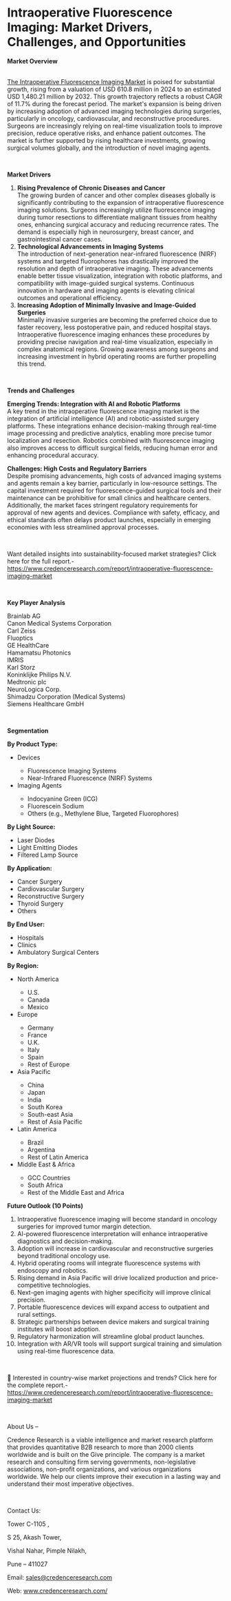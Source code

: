 # Intraoperative Fluorescence Imaging: Market Drivers, Challenges, and Opportunities


<p><strong>Market Overview</strong></p>
<p><br /> <a href="https://www.credenceresearch.com/report/intraoperative-fluorescence-imaging-market">The Intraoperative Fluorescence Imaging Market</a> is poised for substantial growth, rising from a valuation of USD 610.8 million in 2024 to an estimated USD 1,480.21 million by 2032. This growth trajectory reflects a robust CAGR of 11.7% during the forecast period. The market's expansion is being driven by increasing adoption of advanced imaging technologies during surgeries, particularly in oncology, cardiovascular, and reconstructive procedures. Surgeons are increasingly relying on real-time visualization tools to improve precision, reduce operative risks, and enhance patient outcomes. The market is further supported by rising healthcare investments, growing surgical volumes globally, and the introduction of novel imaging agents.</p>
<p><strong>&nbsp;</strong></p>
<p><strong>Market Drivers </strong></p>
<ol>
<li><strong> Rising Prevalence of Chronic Diseases and Cancer</strong><br /> The growing burden of cancer and other complex diseases globally is significantly contributing to the expansion of intraoperative fluorescence imaging solutions. Surgeons increasingly utilize fluorescence imaging during tumor resections to differentiate malignant tissues from healthy ones, enhancing surgical accuracy and reducing recurrence rates. The demand is especially high in neurosurgery, breast cancer, and gastrointestinal cancer cases.</li>
<li><strong> Technological Advancements in Imaging Systems</strong><br /> The introduction of next-generation near-infrared fluorescence (NIRF) systems and targeted fluorophores has drastically improved the resolution and depth of intraoperative imaging. These advancements enable better tissue visualization, integration with robotic platforms, and compatibility with image-guided surgical systems. Continuous innovation in hardware and imaging agents is elevating clinical outcomes and operational efficiency.</li>
<li><strong> Increasing Adoption of Minimally Invasive and Image-Guided Surgeries</strong><br /> Minimally invasive surgeries are becoming the preferred choice due to faster recovery, less postoperative pain, and reduced hospital stays. Intraoperative fluorescence imaging enhances these procedures by providing precise navigation and real-time visualization, especially in complex anatomical regions. Growing awareness among surgeons and increasing investment in hybrid operating rooms are further propelling this trend.</li>
</ol>
<p><strong>&nbsp;</strong></p>
<p><strong>Trends and Challenges </strong></p>
<p><strong>Emerging Trends: Integration with AI and Robotic Platforms</strong><br /> A key trend in the intraoperative fluorescence imaging market is the integration of artificial intelligence (AI) and robotic-assisted surgery platforms. These integrations enhance decision-making through real-time image processing and predictive analytics, enabling more precise tumor localization and resection. Robotics combined with fluorescence imaging also improves access to difficult surgical fields, reducing human error and enhancing procedural accuracy.</p>
<p><strong>Challenges: High Costs and Regulatory Barriers</strong><br /> Despite promising advancements, high costs of advanced imaging systems and agents remain a key barrier, particularly in low-resource settings. The capital investment required for fluorescence-guided surgical tools and their maintenance can be prohibitive for small clinics and healthcare centers. Additionally, the market faces stringent regulatory requirements for approval of new agents and devices. Compliance with safety, efficacy, and ethical standards often delays product launches, especially in emerging economies with less streamlined approval processes.</p>
<p>&nbsp;</p>
<p>Want detailed insights into sustainability-focused market strategies? Click here for the full report.- <a href="https://www.credenceresearch.com/report/intraoperative-fluorescence-imaging-market">https://www.credenceresearch.com/report/intraoperative-fluorescence-imaging-market</a></p>
<p>&nbsp;</p>
<p><strong>Key Player Analysis</strong></p>
<p>Brainlab AG<br /> Canon Medical Systems Corporation<br /> Carl Zeiss<br /> Fluoptics<br /> GE HealthCare<br /> Hamamatsu Photonics<br /> IMRIS<br /> Karl Storz<br /> Koninklijke Philips N.V.<br /> Medtronic plc<br /> NeuroLogica Corp.<br /> Shimadzu Corporation (Medical Systems)<br /> Siemens Healthcare GmbH</p>
<p>&nbsp;</p>
<p><strong>Segmentation</strong></p>
<p><strong>By Product Type:</strong></p>
<ul>
<li>Devices</li>
<ul>
<li>Fluorescence Imaging Systems</li>
<li>Near-Infrared Fluorescence (NIRF) Systems</li>
</ul>
<li>Imaging Agents</li>
<ul>
<li>Indocyanine Green (ICG)</li>
<li>Fluorescein Sodium</li>
<li>Others (e.g., Methylene Blue, Targeted Fluorophores)</li>
</ul>
</ul>
<p><strong>By Light Source:</strong></p>
<ul>
<li>Laser Diodes</li>
<li>Light Emitting Diodes</li>
<li>Filtered Lamp Source</li>
</ul>
<p><strong>By Application:</strong></p>
<ul>
<li>Cancer Surgery</li>
<li>Cardiovascular Surgery</li>
<li>Reconstructive Surgery</li>
<li>Thyroid Surgery</li>
<li>Others</li>
</ul>
<p><strong>By End User:</strong></p>
<ul>
<li>Hospitals</li>
<li>Clinics</li>
<li>Ambulatory Surgical Centers</li>
</ul>
<p><strong>By Region:</strong></p>
<ul>
<li>North America</li>
<ul>
<li>U.S.</li>
<li>Canada</li>
<li>Mexico</li>
</ul>
<li>Europe</li>
<ul>
<li>Germany</li>
<li>France</li>
<li>U.K.</li>
<li>Italy</li>
<li>Spain</li>
<li>Rest of Europe</li>
</ul>
<li>Asia Pacific</li>
<ul>
<li>China</li>
<li>Japan</li>
<li>India</li>
<li>South Korea</li>
<li>South-east Asia</li>
<li>Rest of Asia Pacific</li>
</ul>
<li>Latin America</li>
<ul>
<li>Brazil</li>
<li>Argentina</li>
<li>Rest of Latin America</li>
</ul>
<li>Middle East &amp; Africa</li>
<ul>
<li>GCC Countries</li>
<li>South Africa</li>
<li>Rest of the Middle East and Africa</li>
</ul>
</ul>
<p><strong>Future Outlook (10 Points)</strong></p>
<ol>
<li>Intraoperative fluorescence imaging will become standard in oncology surgeries for improved tumor margin detection.</li>
<li>AI-powered fluorescence interpretation will enhance intraoperative diagnostics and decision-making.</li>
<li>Adoption will increase in cardiovascular and reconstructive surgeries beyond traditional oncology use.</li>
<li>Hybrid operating rooms will integrate fluorescence systems with endoscopy and robotics.</li>
<li>Rising demand in Asia Pacific will drive localized production and price-competitive technologies.</li>
<li>Next-gen imaging agents with higher specificity will improve clinical precision.</li>
<li>Portable fluorescence devices will expand access to outpatient and rural settings.</li>
<li>Strategic partnerships between device makers and surgical training institutes will boost adoption.</li>
<li>Regulatory harmonization will streamline global product launches.</li>
<li>Integration with AR/VR tools will support surgical training and simulation using real-time fluorescence data.</li>
</ol>
<p>&nbsp;</p>
<p>📌 Interested in country-wise market projections and trends? Click here for the complete report.- <a href="https://www.credenceresearch.com/report/intraoperative-fluorescence-imaging-market">https://www.credenceresearch.com/report/intraoperative-fluorescence-imaging-market</a></p>
<p>&nbsp;</p>
<p>About Us &ndash;</p>
<p>Credence Research is a viable intelligence and market research platform that provides quantitative B2B research to more than 2000 clients worldwide and is built on the Give principle. The company is a market research and consulting firm serving governments, non-legislative associations, non-profit organizations, and various organizations worldwide. We help our clients improve their execution in a lasting way and understand their most imperative objectives.</p>
<p>&nbsp;</p>
<p>Contact Us:</p>
<p>Tower C-1105 ,</p>
<p>S 25, Akash Tower,</p>
<p>Vishal Nahar, Pimple Nilakh,</p>
<p>Pune &ndash; 411027</p>
<p>Email: <a href="mailto:sales@credenceresearch.com">sales@credenceresearch.com</a></p>
<p>Web: <a href="http://www.credenceresearch.com/">www.credenceresearch.com/</a></p>
<p>&nbsp;</p>
